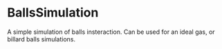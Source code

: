 # BallsSimulation
A simple simulation of balls insteraction. Can be used for an ideal gas, or billard balls simulations. 
